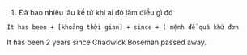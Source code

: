 1. Đã bao nhiêu lâu kể từ khi ai đó làm điều gì đó
``` Cấu trúc câu: Đã bao nhiêu lâu
It has been + [khoảng thời gian] + since + ( mệnh đề quá khứ đơn 
```

It has been 2 years since Chadwick Boseman passed away.